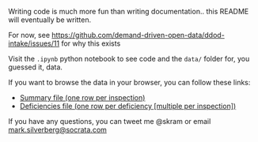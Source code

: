 Writing code is much more fun than writing documentation.. this README will eventually be written.

For now, see https://github.com/demand-driven-open-data/ddod-intake/issues/11 for why this exists

Visit the `.ipynb` python notebook to see code and the `data/` folder for, you guessed it, data.

If you want to browse the data in your browser, you can follow these links:
- [Summary file (one row per inspection)](https://soda.demo.socrata.com/view/asyc-j2sk)
- [Deficiencies file (one row per deficiency [multiple per inspection])](https://soda.demo.socrata.com/view/5z2b-3eww)

If you have any questions, you can tweet me @skram or email mark.silverberg@socrata.com